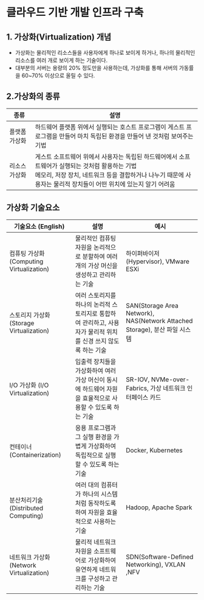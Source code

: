 # 클라우드 기반 개발 인프라 구축
## 1. 가상화(Virtualization) 개념
- 가상화는 물리적인 리소스들을 사용자에게 하나로 보이게 하거나, 하나의 물리적인 리소스를 여러 개로 보이게 하는 기술이다.
- 대부분의 서버는 용량의 20% 정도만을 사용하는데, 가상화를 통해 서버의 가동률을 60~70% 이상으로 올릴 수 있다.

## 2.가상화의 종류
| 종류 | 설명 |
| -- | -- |
| 플랫폼 가상화 | 하드웨어 플랫폼 위에서 실행되는 호스트 프로그램이 게스트 프로그램을 만들어 마치 독립된 환경을 만들어 낸 것처럼 보여주는 기법|
| 리소스 가상화 | 게스트 소프트웨어 위에서 사용자는 독립된 하드웨어에서 소프트웨어가 실행되는 것처럼 활용하는 기법 <br> 메모리, 저장 장치, 네트워크 등을 결합하거나 나누기 때문에 사용자는 물리적 장치들이 어떤 위치에 있는지 알기 어려움 |


## 가상화 기술요소

| 기술요소 (English)           | 설명                                                                                       | 예시                           |
|-----------------------------|--------------------------------------------------------------------------------------------|--------------------------------|
| 컴퓨팅 가상화 (Computing Virtualization)        | 물리적인 컴퓨팅 자원을 논리적으로 분할하여 여러 개의 가상 머신을 생성하고 관리하는 기술       | 하이퍼바이저(Hypervisor), VMware ESXi |
| 스토리지 가상화 (Storage Virtualization)      | 여러 스토리지를 하나의 논리적 스토리지로 통합하여 관리하고, 사용자가 물리적 위치를 신경 쓰지 않도록 하는 기술 | SAN(Storage Area Network), NAS(Network Attached Storage), 분산 파일 시스템 |
| I/O 가상화 (I/O Virtualization)           | 입출력 장치들을 가상화하여 여러 가상 머신이 동시에 하드웨어 자원을 효율적으로 사용할 수 있도록 하는 기술 | SR-IOV, NVMe-over-Fabrics, 가상 네트워크 인터페이스 카드       |
| 컨테이너 (Containerization)             | 응용 프로그램과 그 실행 환경을 가볍게 가상화하여 독립적으로 실행할 수 있도록 하는 기술       | Docker, Kubernetes             |
| 분산처리기술 (Distributed Computing)         | 여러 대의 컴퓨터가 하나의 시스템처럼 동작하도록 하여 자원을 효율적으로 사용하는 기술           | Hadoop, Apache Spark           |
| 네트워크 가상화 (Network Virtualization)      | 물리적 네트워크 자원을 소프트웨어로 가상화하여 유연하게 네트워크를 구성하고 관리하는 기술      | SDN(Software-Defined Networking), VXLAN ,NFV|
